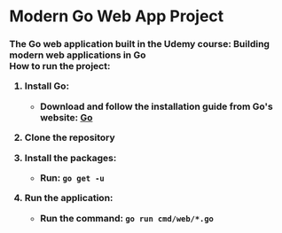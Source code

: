 <h1> Modern Go Web App Project </h1>

<h3>The Go web application built in the Udemy course: Building modern web applications in Go

<br>
How to run the project:

1. Install Go: 
   
   - Download and follow the installation guide from Go's website: [Go](https://go.dev/dl)

2. Clone the repository

3. Install the packages:
   
   - Run: `go get -u`
  
4. Run the application:

   - Run the command: `go run cmd/web/*.go`
</h3>